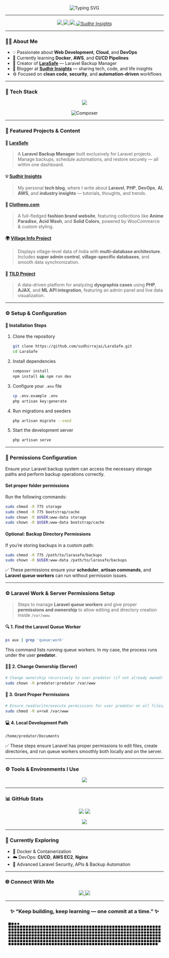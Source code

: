 <!-- Animated Typing Header -->
<div align="center">
  <img src="https://readme-typing-svg.herokuapp.com?font=Fira+Code&size=28&pause=1000&color=00C4FF&center=true&vCenter=true&width=700&lines=Hey%2C+I'm+Sudhir+Rajai!+👋;Full+Stack+Developer+%7C+Laravel+%7C+PHP;Building+Clean+%26+Scalable+Web+Apps+🚀;DevOps+Learner" alt="Typing SVG" />
</div>

---

<p align="center">
  <a href="https://www.linkedin.com/in/sudhir-rajai-52796a214/">
    <img src="https://img.shields.io/badge/LinkedIn-0A66C2?style=for-the-badge&logo=linkedin&logoColor=white" />
  </a>
  <a href="https://github.com/sudhirrajai">
    <img src="https://img.shields.io/badge/GitHub-171515?style=for-the-badge&logo=github&logoColor=white" />
  </a>
  <a href="https://clotheeo.com">
    <img src="https://img.shields.io/badge/Clotheeo.com-E34F26?style=for-the-badge&logo=wordpress&logoColor=white" />
  </a>
  <a href="https://sudhirinsights.com">
    <img src="https://sudhirinsights.com/wp-content/uploads/2025/08/logo-dark-2.png.webp" alt="Sudhir Insights" height="32" style="vertical-align:middle; border-radius:6px;" />
  </a>
</p>

---

### 👨‍💻 About Me

- 💡 Passionate about **Web Development**, **Cloud**, and **DevOps**  
- 🧠 Currently learning **Docker**, **AWS**, and **CI/CD Pipelines**  
- 💾 Creator of **[LaraSafe](https://github.com/sudhirrajai/LaraSafe)** — Laravel Backup Manager  
- 🧩 Blogger at **[Sudhir Insights](https://sudhirinsights.com)** — sharing tech, code, and life insights  
- ⚙️ Focused on **clean code**, **security**, and **automation-driven** workflows  

---

### 🧩 Tech Stack

<p align="center">
  <img src="https://skillicons.dev/icons?i=php,laravel,mysql,html,css,js,bootstrap,vue,git,linux,github,cloudflare,nginx,docker,aws&theme=light" />
</p>

<p align="center">
  <img src="https://raw.githubusercontent.com/PKief/vscode-material-icon-theme/main/icons/file_type_composer.svg" width="40" alt="Composer" />
</p>

---

### 🚀 Featured Projects & Content

#### 🧠 [LaraSafe](https://github.com/sudhirrajai/LaraSafe)  
> A **Laravel Backup Manager** built exclusively for Laravel projects.  
> Manage backups, schedule automations, and restore securely — all within one dashboard.

#### 💡 [Sudhir Insights](https://sudhirinsights.com)

> My personal **tech blog**, where I write about **Laravel**, **PHP**, **DevOps**, **AI**, **AWS**, and **industry insights** — tutorials, thoughts, and trends.

#### 👕 [Clotheeo.com](https://clotheeo.com)

> A full-fledged **fashion brand website**, featuring collections like **Anime Paradise**, **Acid Wash**, and **Solid Colors**, powered by WooCommerce & custom styling.

#### 🌍 [Village Info Project](https://villageonweb.in)

> Displays village-level data of India with **multi-database architecture**.
> Includes **super admin control**, **village-specific databases**, and smooth data synchronization.

#### 🧩 [TILD Project](#)

> A data-driven platform for analyzing **dysgraphia cases** using **PHP**, **AJAX**, and **ML API integration**, featuring an admin panel and live data visualization.

---

### ⚙️ Setup & Configuration

#### 🧰 **Installation Steps**

1. Clone the repository  
   ```bash
   git clone https://github.com/sudhirrajai/LaraSafe.git
   cd LaraSafe
   ````

2. Install dependencies

   ```bash
   composer install
   npm install && npm run dev
   ```

3. Configure your `.env` file

   ```bash
   cp .env.example .env
   php artisan key:generate
   ```

4. Run migrations and seeders

   ```bash
   php artisan migrate --seed
   ```

5. Start the development server

   ```bash
   php artisan serve
   ```

---

### 🔐 Permissions Configuration

Ensure your Laravel backup system can access the necessary storage paths and perform backup operations correctly.

#### **Set proper folder permissions**

Run the following commands:

```bash
sudo chmod -R 775 storage
sudo chmod -R 775 bootstrap/cache
sudo chown -R $USER:www-data storage
sudo chown -R $USER:www-data bootstrap/cache
```

#### **Optional: Backup Directory Permissions**

If you’re storing backups in a custom path:

```bash
sudo chmod -R 775 /path/to/larasafe/backups
sudo chown -R $USER:www-data /path/to/larasafe/backups
```

✅ These permissions ensure your **scheduler**, **artisan commands**, and **Laravel queue workers** can run without permission issues.

---

### ⚙️ Laravel Work & Server Permissions Setup

> Steps to manage **Laravel queue workers** and give proper **permissions and ownership** to allow editing and directory creation inside `/var/www`.

#### 🔍 1. Find the Laravel Queue Worker

```bash
ps aux | grep 'queue:work'
```

This command lists running queue workers.
In my case, the process runs under the user **predator**.

#### 🧑‍💻 2. Change Ownership (Server)

```bash
# Change ownership recursively to user predator (if not already owned)
sudo chown -R predator:predator /var/www
```

#### 🔐 3. Grant Proper Permissions

```bash
# Ensure read/write/execute permissions for user predator on all files/folders inside
sudo chmod -R u+rwX /var/www
```

#### 💻 4. Local Development Path

```bash
/home/predator/Documents
```

✅ These steps ensure Laravel has proper permissions to edit files, create directories, and run queue workers smoothly both locally and on the server.

---

### ⚙️ Tools & Environments I Use

<p align="center">
  <img src="https://skillicons.dev/icons?i=vscode,postman,git,linux,figma,notion,vercel,php,laravel,docker,aws&theme=light" />
</p>

---

### 📊 GitHub Stats

<p align="center">
  <img src="https://github-readme-stats.vercel.app/api?username=sudhirrajai&show_icons=true&theme=tokyonight&hide_border=true" height="150px" />
  <img src="https://github-readme-streak-stats.herokuapp.com?user=sudhirrajai&theme=tokyonight&hide_border=true" height="150px" />
</p>

<p align="center">
  <img src="https://github-readme-activity-graph.vercel.app/graph?username=sudhirrajai&theme=react-dark&hide_border=true&area=true" />
</p>

---

### 🧠 Currently Exploring

* 🐳 Docker & Containerization
* ☁️ DevOps: **CI/CD**, **AWS EC2**, **Nginx**
* 🔐 Advanced Laravel Security, APIs & Backup Automation

---

### 🌐 Connect With Me

<p align="center">
  <a href="https://www.linkedin.com/in/sudhir-rajai-52796a214/">
    <img src="https://img.shields.io/badge/-Sudhir%20Rajai-blue?style=for-the-badge&logo=Linkedin&logoColor=white" />
  </a>
  <a href="mailto:rajaisudhir11@gmail.com">
    <img src="https://img.shields.io/badge/-rajaisudhir11@gmail.com-D14836?style=for-the-badge&logo=gmail&logoColor=white" />
  </a>
</p>

---

<h3 align="center">✨ “Keep building, keep learning — one commit at a time.” ✨</h3>

<p align="center">
  <img src="https://raw.githubusercontent.com/Platane/snk/output/github-contribution-grid-snake-dark.svg" alt="snake animation" />
</p>
